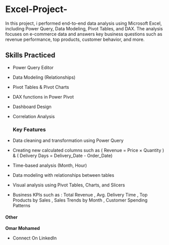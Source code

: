# Excel-Project-
In this project,  i performed end-to-end data analysis using Microsoft Excel, including Power Query, Data Modeling, Pivot Tables, and DAX.  The analysis focuses on e-commerce data and answers key business questions such as revenue performance, top products, customer behavior, and more.

##  Skills Practiced

- Power Query Editor
- Data Modeling (Relationships)
- Pivot Tables & Pivot Charts
- DAX functions in Power Pivot
- Dashboard Design
- Correlation Analysis

  ### Key Features


- Data cleaning and transformation using Power Query
 -  Creating new calculated columns such as ( Revenue = Price × Quantity ) & ( Delivery Days = Delivery_Date - Order_Date)
 -  Time-based analysis (Month, Hour)
 -  Data modeling with relationships between tables
 -  Visual analysis using Pivot Tables, Charts, and Slicers
 -  Business KPIs such as :
   Total Revenue , Avg. Delivery Time , Top Products by Sales , Sales Trends by Month , Customer Spending Patterns

#### Other

**Omar Mohamed**
- Connect On LinkedIn 


